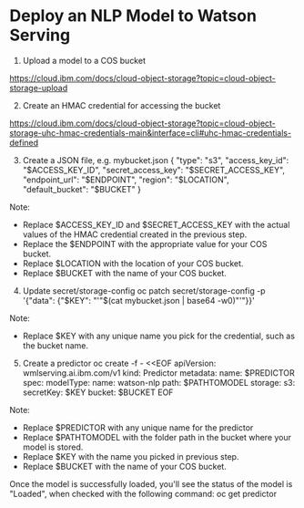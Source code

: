 # Deploy an NLP Model to Watson Serving

1. Upload a model to a COS bucket

https://cloud.ibm.com/docs/cloud-object-storage?topic=cloud-object-storage-upload

2. Create an HMAC credential for accessing the bucket

https://cloud.ibm.com/docs/cloud-object-storage?topic=cloud-object-storage-uhc-hmac-credentials-main&interface=cli#uhc-hmac-credentials-defined

3. Create a JSON file, e.g. mybucket.json
{
    "type": "s3",
    "access_key_id": "$ACCESS_KEY_ID",
    "secret_access_key": "$SECRET_ACCESS_KEY",
    "endpoint_url": "$ENDPOINT",
    "region": "$LOCATION",
    "default_bucket": "$BUCKET"
}

Note:
- Replace $ACCESS_KEY_ID and $SECRET_ACCESS_KEY with the actual values of the HMAC credential created in the previous step.
- Replace the $ENDPOINT with the appropriate value for your COS bucket.
- Replace $LOCATION with the location of your COS bucket.
- Replace $BUCKET with the name of your COS bucket.

4. Update secret/storage-config
oc patch secret/storage-config -p '{"data": {"$KEY": "'"$(cat mybucket.json | base64 -w0)"'"}}'

Note:
- Replace $KEY with any unique name you pick for the credential, such as the bucket name.

5. Create a predictor
oc create -f - <<EOF
apiVersion: wmlserving.ai.ibm.com/v1
kind: Predictor
metadata:
  name: $PREDICTOR
spec:
  modelType:
    name: watson-nlp
  path: $PATHTOMODEL
  storage:
    s3:
      secretKey: $KEY
      bucket: $BUCKET
EOF

Note:
- Replace $PREDICTOR with any unique name for the predictor
- Replace $PATHTOMODEL with the folder path in the bucket where your model is stored.
- Replace $KEY with the name you picked in previous step.
- Replace $BUCKET with the name of your COS bucket.

Once the model is successfully loaded, you'll see the status of the model is "Loaded", when checked with the following command:
oc get predictor
